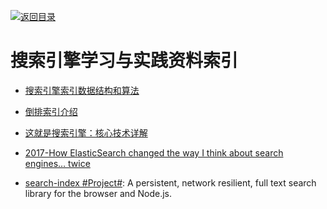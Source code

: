 [![返回目录](https://parg.co/UGo)](https://parg.co/b4z) 
 
 
 
 

# 搜索引擎学习与实践资料索引

- [搜索引擎索引数据结构和算法](http://www.hoohack.me/2016/05/09/datasture-and-algorithm-of-search-engine)

- [倒排索引介绍](http://www.cnblogs.com/fly1988happy/archive/2012/04/01/2429000.html)

- [这就是搜索引擎：核心技术详解](https://drive.wps.cn/view/l/5b7984707cbb47d9b1b484d3a7cd92a6)

- [2017-How ElasticSearch changed the way I think about search engines… twice](https://parg.co/USg)

- [search-index #Project#](https://github.com/fergiemcdowall/search-index): A persistent, network resilient, full text search library for the browser and Node.js.
